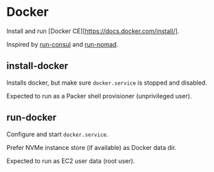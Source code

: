 # Docker

Install and run [Docker CE][https://docs.docker.com/install/].

Inspired by [run-consul](../consul/run-consul) and [run-nomad](../nomad/run-nomad).

## install-docker

Installs docker, but make sure `docker.service` is stopped and disabled.

Expected to run as a Packer shell provisioner (unprivileged user).

## run-docker

Configure and start `docker.service`.

Prefer NVMe instance store (if available) as Docker data dir.

Expected to run as EC2 user data (root user).
